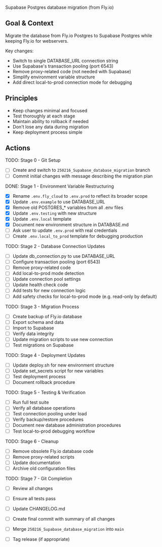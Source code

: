 Supabase Postgres database migration (from Fly.io)

## Goal & Context
Migrate the database from Fly.io Postgres to Supabase Postgres while keeping Fly.io for webservers.

Key changes:
- Switch to single DATABASE_URL connection string
- Use Supabase's transaction pooling (port 6543)
- Remove proxy-related code (not needed with Supabase)
- Simplify environment variable structure
- Add direct local-to-prod connection mode for debugging

## Principles
- Keep changes minimal and focused
- Test thoroughly at each stage
- Maintain ability to rollback if needed
- Don't lose any data during migration
- Keep deployment process simple

## Actions

TODO: Stage 0 - Git Setup
- [ ] Create and switch to `250216_Supabase_database_migration` branch
- [ ] Commit initial changes with message describing the migration plan

DONE: Stage 1 - Environment Variable Restructuring
- [x] Rename `.env.fly_cloud` to `.env.prod` to reflect its broader scope
- [x] Update `.env.example` to use DATABASE_URL
- [x] Remove old POSTGRES_* variables from all .env files
- [x] Update `.env.testing` with new structure
- [x] Update `.env.local` template
- [x] Document new environment structure in DATABASE.md
- [ ] Ask user to update `.env.prod` with real credentials
- [ ] Create `.env.local_to_prod` template for debugging production

TODO: Stage 2 - Database Connection Updates
- [ ] Update db_connection.py to use DATABASE_URL
- [ ] Configure transaction pooling (port 6543)
- [ ] Remove proxy-related code
- [ ] Add local-to-prod mode detection
- [ ] Update connection pool settings
- [ ] Update health check code
- [ ] Add tests for new connection logic
- [ ] Add safety checks for local-to-prod mode (e.g. read-only by default)

TODO: Stage 3 - Migration Process
- [ ] Create backup of Fly.io database
- [ ] Export schema and data
- [ ] Import to Supabase
- [ ] Verify data integrity
- [ ] Update migration scripts to use new connection
- [ ] Test migrations on Supabase

TODO: Stage 4 - Deployment Updates
- [ ] Update deploy.sh for new environment structure
- [ ] Update set_secrets script for new variables
- [ ] Test deployment process
- [ ] Document rollback procedure

TODO: Stage 5 - Testing & Verification
- [ ] Run full test suite
- [ ] Verify all database operations
- [ ] Test connection pooling under load
- [ ] Verify backup/restore procedures
- [ ] Document new database administration procedures
- [ ] Test local-to-prod debugging workflow

TODO: Stage 6 - Cleanup
- [ ] Remove obsolete Fly.io database code
- [ ] Remove proxy-related scripts
- [ ] Update documentation
- [ ] Archive old configuration files

TODO: Stage 7 - Git Completion
- [ ] Review all changes
- [ ] Ensure all tests pass
- [ ] Update CHANGELOG.md
- [ ] Create final commit with summary of all changes
- [ ] Merge `250216_Supabase_database_migration` into `main`
- [ ] Tag release (if appropriate)

